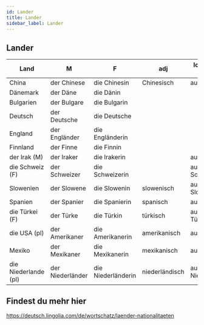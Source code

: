```yaml
---
id: Lander
title: Lander
sidebar_label: Lander
---
```


## Lander

| Land                 | M                | F                  | adj            | Ich komme aus        |
| -------------------- | ---------------- | ------------------ | -------------- | -------------------- |
| China                | der Chinese      | die Chinesin       | Chinesisch     | aus China            |
| Dänemark             | der Däne         | die Dänin          |
| Bulgarien            | der Bulgare      | die Bulgarin       |
| Deutsch              | der Deutsche     | die Deutsche       |
| England              | der Engländer    | die Engländerin    |
| Finnland             | der Finne        | die Finnin         |
| der Irak (M)         | der Iraker       | die Irakerin       |                | aus dem Irak         |
| die Schweiz (F)      | der Schweizer    | die Schweizerin    |                | aus der Schweiz      |
| Slowenien            | der Slowene      | die Slowenin       | slowenisch     | aus Slowenien        |
| Spanien              | der Spanier      | die Spanierin      | spanisch       | aus Spanien          |
| die Türkei (F)       | der Türke        | die Türkin         | türkisch       | aus der Türkei       |
| die USA (pl)         | der Amerikaner   | die Amerikanerin   | amerikanisch   | aus den USA          |
| Mexiko               | der Mexikaner    | die Mexikanerin    | mexikanisch    | aus Mexiko           |
| die Niederlande (pl) | der Niederländer | die Niederländerin | niederländisch | aus den Niederlanden |

## Findest du mehr hier

https://deutsch.lingolia.com/de/wortschatz/laender-nationalitaeten
